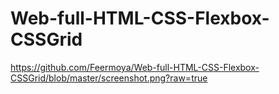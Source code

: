 # Web-full-HTML-CSS-Flexbox-CSSGrid
https://github.com/Feermoya/Web-full-HTML-CSS-Flexbox-CSSGrid/blob/master/screenshot.png?raw=true
